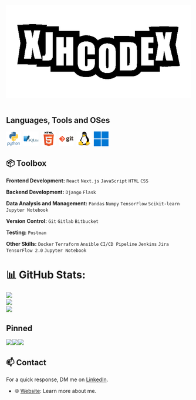 <br>
<br>
<div align="center">
<img width=550 src="assets/black-white-logo.gif" alt="XJHCODEX lettering">
<br>
<br>
</div>

## Languages, Tools and OSes
<div>
 <!--Python-->
 <img src="https://github.com/devicons/devicon/blob/master/icons/python/python-original-wordmark.svg" title="Python" alt="Python" width="40" height="40"/>&nbsp;
 <!--Java-->
 <!--<img src="https://github.com/devicons/devicon/blob/master/icons/java/java-original-wordmark.svg" title="Java" alt="Java" width="40" height="40"/>&nbsp;-->
 <!--SQL-->
 <img src="https://github.com/devicons/devicon/blob/master/icons/sqlite/sqlite-original-wordmark.svg" title="SQLite" alt="SQLite" width="40" height="40"/>&nbsp;
 <!--HTML-->
 <img src="https://github.com/devicons/devicon/blob/master/icons/html5/html5-original-wordmark.svg" title="HTML" alt="HTML" width="40" height="40"/>&nbsp;
 <!--git-->
 <img src="https://github.com/devicons/devicon/blob/master/icons/git/git-original-wordmark.svg" title="Git" alt="Git" width="40" height="40"/>&nbsp;
 <!--Linux-->
 <img src="https://github.com/devicons/devicon/blob/master/icons/linux/linux-original.svg" title="Linux" alt="Linux" width="40" height="40"/>&nbsp;
 <!--Windows-->
 <img src="https://github.com/devicons/devicon/blob/master/icons/windows11/windows11-original.svg" title="Windows"  alt="Windows" width="40" height="40"/>&nbsp;
</div>

## 📦 Toolbox
**Frontend Development:** `React` `Next.js` `JavaScript` `HTML` `CSS`

**Backend Development:** `Django` `Flask`

**Data Analysis and Management:** `Pandas` `Numpy` `TensorFlow` `Scikit-learn` `Jupyter Notebook`

**Version Control:** `Git` `Gitlab` `Bitbucket`

**Testing:** `Postman`

**Other Skills:** `Docker` `Terraform` `Ansible` `CI/CD Pipeline` `Jenkins` `Jira` `TensorFlow 2.0` `Jupyter Notebook`

# 📊 GitHub Stats:
![](https://github-readme-stats.vercel.app/api?username=XJHCODEX&theme=dark&hide_border=false&include_all_commits=false&count_private=false)<br/>
![](https://github-readme-streak-stats.herokuapp.com/?user=XJHCODEX&theme=dark&hide_border=false)<br/>
![](https://github-readme-stats.vercel.app/api/top-langs/?username=XJHCODEX&theme=dark&hide_border=false&include_all_commits=false&count_private=false&layout=compact)

## Pinned

<div style="box-sizing:border-box; display: flex;">
   <a href="https://github.com/XJHCODEX/SakeBot">
        <picture>
            <source
                srcset="https://github-readme-stats.vercel.app/api/pin/?username=XJHCODEX&repo=SakeBot&theme=github_dark&description_lines_count=1"
                media="(prefers-color-scheme: dark)"
            />
            <source
                srcset="https://github-readme-stats.vercel.app/api/pin/?username=XJHCODEX&repo=SakeBot&theme=default&description_lines_count=1"
                media="(prefers-color-scheme: light), (prefers-color-scheme: no-preference)"
            />
            <img style="height:150px;" src="https://github-readme-stats.vercel.app/api/pin/?username=XJHCODEX&repo=SakeBot&theme=default&description_lines_count=1">
        </picture>
    </a>
      <a href="https://github.com/XJHCODEX/ChatBox">
        <picture>
            <source
                srcset="https://github-readme-stats.vercel.app/api/pin/?username=XJHCODEX&repo=ChatBox&theme=github_dark&description_lines_count=1"
                media="(prefers-color-scheme: dark)"
            />
            <source
                srcset="https://github-readme-stats.vercel.app/api/pin/?username=XJHCODEX&repo=ChatBox&theme=default&description_lines_count=1"
                media="(prefers-color-scheme: light), (prefers-color-scheme: no-preference)"
            />
            <img style="height:150px;" src="https://github-readme-stats.vercel.app/api/pin/?username=XJHCODEX&repo=ChatBox&theme=default&description_lines_count=1">
        </picture>
    </a>
        <a href="https://github.com/XJHCODEX/ZenVault">
        <picture>
            <source
                srcset="https://github-readme-stats.vercel.app/api/pin/?username=XJHCODEX&repo=ZenVault&theme=github_dark&description_lines_count=2"
                media="(prefers-color-scheme: dark)"
            />
            <source
                srcset="https://github-readme-stats.vercel.app/api/pin/?username=XJHCODEX&repo=ZenVault&theme=default&description_lines_count=3"
                media="(prefers-color-scheme: light), (prefers-color-scheme: no-preference)"
            />
            <img style="height:150px;" src="https://github-readme-stats.vercel.app/api/pin/?username=XJHCODEX&repo=ZenVault&theme=default&description_lines_count=3">
        </picture>
    </a>
</div>

## 📫 Contact
For a quick response, DM me on [LinkedIn](https://www.linkedin.com/in/jeremy-hernandez-1637ab229/).
- 🌐 [Website](https://xjhcodex.github.io): Learn more about me.
